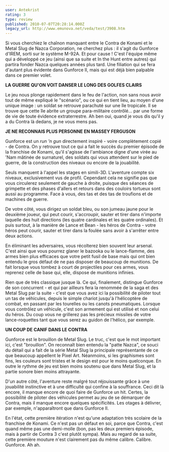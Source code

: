 ```yaml
---
user: Antekrist
rating: 3
type: review
published: 2010-07-07T20:28:14.000Z
legacy_url: http://www.emunova.net/veda/test/3908.htm
---
```

Si vous cherchiez le chaînon manquant entre le Contra de Konami et le Metal Slug de Nazca Corporation, ne cherchez plus : il s'agit du Gunforce d'IREM, sorti sur le système M-92A. Et pour cause ! C'est l'équipe même qui a développé ce jeu (ainsi que sa suite et In the Hunt entre autres) qui partira fonder Nazca quelques années plus tard. Une filiation qui se fera d'autant plus évidente dans Gunforce II, mais qui est déjà bien palpable dans ce premier volet.  

  

**LA GUERRE QU'ON VOIT DANSER LE LONG DES GOLFES CLAIRS**  

Le jeu nous plonge rapidement dans le feu de l'action, non sans nous avoir tout de même expliqué le "scénario", ou ce qui en tient lieu, au moyen d'une unique image : un soldat se retrouve parachuté sur une île tropicale. Il se trouve que cette île abrite un groupe para-militaire contrôlé... par une forme de vie de toute évidence extraterrestre. Ah ben oui, quand je vous dis qu'il y a du Contra là dedans, je ne vous mens pas.  

  

**JE NE RECONNAIS PLUS PERSONNE EN MASSEY FERGUSON**  

Gunforce est un _run 'n gun_ directement inspiré - voire complètement copié - de Contra. On y retrouve tout ce qui a fait le succès du premier épisode de la franchise de Konami, qu'il s'agisse de l'ambiance digne d'une virée au 'Nam mâtinée de surnaturel, des soldats qui vous attendent sur le pied de guerre, de la construction des niveaux ou encore de la jouabilité.  

Seuls manquent à l'appel les stages en simili-3D. L'aventure compte six niveaux, exclusivement vus de profil. Cependant cela ne signifie pas que vous circulerez seulement de gauche à droite, puisque des séances de grimpette et des phases d'allers et retours dans des couloirs tortueux sont aussi au programme. Face à vous, des tas et des tas de troufions et de machines de guerre.  

De votre côté, vous dirigez un soldat bleu, ou son jumeau jaune pour le deuxième joueur, qui peut courir, s'accroupir, sauter et tirer dans n'importe laquelle des huit directions (les quatre cardinales et les quatre ordinales). Et puis surtout, à la manière de Lance et Bean - les héros de Contra - votre héros peut courir, sauter et tirer dans la foulée sans avoir à s'arrêter entre deux actions.  

En éliminant les adversaires, vous récolterez bien souvent leur arsenal. C'est ainsi que vous pourrez glaner le bazooka ou le lance-flamme, des armes bien plus efficaces que votre petit fusil de base mais qui ont bien entendu le gros défaut de ne pas disposer de beaucoup de munitions. De fait lorsque vous tombez à court de projectiles pour ces armes, vous reprenez celle de base qui, elle, dispose de munitions infinies.  

Rien que de très classique jusque là. Ce qui, finalement, distingue Gunforce de son concurrent - et qui par ailleurs fera la renommée de la saga et des Metal Slug par la suite - c'est que vous avez ici la possibilité de piloter tout un tas de véhicules, depuis le simple chariot jusqu'à l'hélicoptère de combat, en passant par les tourelles ou les canots pneumatiques. Lorsque vous contrôlez un véhicule, c'est son armement qui est utilisé et non celui du héros. Du coup vous ne grillerez pas les précieux missiles de votre lance-roquettes tant que vous serez au guidon de l'hélico, par exemple.  

  

**UN COUP DE CANIF DANS LE CONTRA**  

Gunforce est le brouillon de Metal Slug. Le truc, c'est que le mot important ici, c'est "brouillon". On reconnaît bien entendu la "patte Nazca", ce souci du détail qui a fait de la série Metal Slug la principale représentante de ce que beaucoup appellent le Pixel Art. Néanmoins, si les graphismes sont fins, les couleurs sont tristes et le design est pour le moins quelconque. En outre le rythme de jeu est bien moins soutenu que dans Metal Slug, et la partie sonore bien moins attrayante.  

D'un autre côté, l'aventure reste malgré tout réjouissante grâce à une jouabilité instinctive et à une difficulté qui confine à la souffrance. Ceci dit là encore, il manque encore de quoi faire de Gunforce un hit. Certes, la possibilité de piloter des véhicules permet au jeu de se démarquer de Contra, mais il manque encore quelques spécificités. Les otages à délivrer, par exemple, n'apparaîtront que dans Gunforce II.  

En l'état, cette première itération n'est qu'une adaptation très scolaire de la franchise de Konami. Ce n'est pas un défaut en soi, parce que Contra, c'est quand même pas une demi-molle (bon, pas les deux premiers épisode, mais à partir de Contra 3 c'est plutôt sympa). Mais au regard de sa suite, cette première mouture n'est clairement pas du même calibre. Calibre. Gunforce. Ah ah.